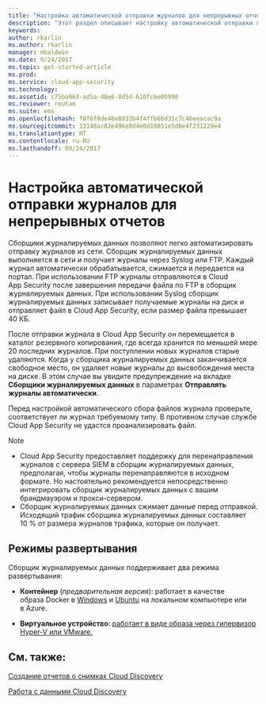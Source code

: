 ```yaml
---
title: "Настройка автоматической отправки журналов для непрерывных отчетов | Документы Майкрософт"
description: "Этот раздел описывает настройку автоматической отправки журналов для непрерывных отчетов в Cloud App Security."
keywords: 
author: rkarlin
ms.author: rkarlin
manager: mbaldwin
ms.date: 9/24/2017
ms.topic: get-started-article
ms.prod: 
ms.service: cloud-app-security
ms.technology: 
ms.assetid: c75ba963-ad5a-48e6-8d5d-610fc6e0b990
ms.reviewer: reutam
ms.suite: ems
ms.openlocfilehash: f0f6f0de46e8833b4f4ffb6bd31c7c46eeacac9a
ms.sourcegitcommit: 13148ac82e496e8d4e0d10851e5d6e4f231229e4
ms.translationtype: HT
ms.contentlocale: ru-RU
ms.lasthandoff: 09/24/2017
---
```

# <a name="configure-automatic-log-upload-for-continuous-reports"></a>Настройка автоматической отправки журналов для непрерывных отчетов


Сборщики журналируемых данных позволяют легко автоматизировать отправку журналов из сети. Сборщик журналируемых данных выполняется в сети и получает журналы через Syslog или FTP. Каждый журнал автоматически обрабатывается, сжимается и передается на портал. При использовании FTP журналы отправляются в Cloud App Security после завершения передачи файла по FTP в сборщик журналируемых данных.  При использовании Syslog сборщик журналируемых данных записывает получаемые журналы на диск и отправляет файл в Cloud App Security, если размер файла превышает 40 КБ.

После отправки журнала в Cloud App Security он перемещается в каталог резервного копирования, где всегда хранится по меньшей мере 20 последних журналов. При поступлении новых журналов старые удаляются. Когда у сборщика журналируемых данных заканчивается свободное место, он удаляет новые журналы до высвобождения места на диске. В этом случае вы увидите предупреждение на вкладке **Сборщики журналируемых данных** в параметрах **Отправлять журналы автоматически**.

Перед настройкой автоматического сбора файлов журнала проверьте, соответствует ли журнал требуемому типу. В противном случае службе Cloud App Security не удастся проанализировать файл.

> [!NOTE]
>-  Cloud App Security предоставляет поддержку для перенаправления журналов с сервера SIEM в сборщик журналируемых данных, предполагая, чтобы журналы перенаправляются в исходном формате. Но настоятельно рекомендуется непосредственно интегрировать сборщик журналируемых данных с вашим брандмауэром и прокси-сервером.
>- Сборщик журналируемых данных сжимает данные перед отправкой. Исходящий трафик сборщика журналируемых данных составляет 10 % от размера журналов трафика, которые он получает. 

## <a name="deployment-modes"></a>Режимы развертывания

Сборщик журналируемых данных поддерживает два режима развертывания:

-   **Контейнер** (*предварительная версия*): работает в качестве образа Docker в [Windows](discovery-docker-windows.md) и [Ubuntu](discovery-docker-ubuntu.md) на локальном компьютере или в Azure. 



-   **Виртуальное устройство**: [работает в виде образа через гипервизор Hyper-V или VMware.](configure-automatic-log-upload-for-continuous-reports.md)




## <a name="see-also"></a>См. также:
 
[Создание отчетов о снимках Cloud Discovery](create-snapshot-cloud-discovery-reports.md)

[Работа с данными Cloud Discovery](working-with-cloud-discovery-data.md)

